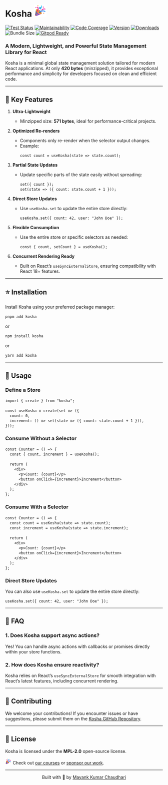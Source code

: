 # Kosha <img src="https://raw.githubusercontent.com/mayank1513/mayank1513/main/popper.png" style="height: 40px"/>

[![Test Status](https://github.com/react18-tools/kosha/actions/workflows/test.yml/badge.svg)](https://github.com/react18-tools/kosha/actions/workflows/test.yml) [![Maintainability](https://api.codeclimate.com/v1/badges/55202c8c7bee2d7a95bd/maintainability)](https://codeclimate.com/github/react18-tools/kosha/maintainability) [![Code Coverage](https://codecov.io/gh/react18-tools/kosha/graph/badge.svg)](https://codecov.io/gh/react18-tools/kosha) [![Version](https://img.shields.io/npm/v/kosha.svg?colorB=green)](https://www.npmjs.com/package/kosha) [![Downloads](https://img.jsdelivr.com/img.shields.io/npm/d18m/kosha.svg)](https://www.npmjs.com/package/kosha) ![Bundle Size](https://img.shields.io/bundlephobia/minzip/kosha) [![Gitpod Ready](https://img.shields.io/badge/Gitpod-ready--to--code-blue?logo=gitpod)](https://gitpod.io/from-referrer/)

### **A Modern, Lightweight, and Powerful State Management Library for React**

Kosha is a minimal global state management solution tailored for modern React applications. At only **420 bytes** (minzipped), it provides exceptional performance and simplicity for developers focused on clean and efficient code.

---

## 🚀 Key Features

1. **Ultra-Lightweight**

   - Minzipped size: **571 bytes**, ideal for performance-critical projects.

2. **Optimized Re-renders**

   - Components only re-render when the selector output changes.
   - Example:
     ```tsx
     const count = useKosha(state => state.count);
     ```

3. **Partial State Updates**

   - Update specific parts of the state easily without spreading:
     ```tsx
     set({ count });
     set(state => ({ count: state.count + 1 }));
     ```

4. **Direct Store Updates**

   - Use `useKosha.set` to update the entire store directly:
     ```tsx
     useKosha.set({ count: 42, user: "John Doe" });
     ```

5. **Flexible Consumption**

   - Use the entire store or specific selectors as needed:
     ```tsx
     const { count, setCount } = useKosha();
     ```

6. **Concurrent Rendering Ready**
   - Built on React’s `useSyncExternalStore`, ensuring compatibility with React 18+ features.

---

## ⭐ Installation

Install Kosha using your preferred package manager:

```bash
pnpm add kosha
```

or

```bash
npm install kosha
```

or

```bash
yarn add kosha
```

---

## 📖 Usage

### Define a Store

```tsx
import { create } from "kosha";

const useKosha = create(set => ({
  count: 0,
  increment: () => set(state => ({ count: state.count + 1 })),
}));
```

### Consume Without a Selector

```tsx
const Counter = () => {
  const { count, increment } = useKosha();

  return (
    <div>
      <p>Count: {count}</p>
      <button onClick={increment}>Increment</button>
    </div>
  );
};
```

### Consume With a Selector

```tsx
const Counter = () => {
  const count = useKosha(state => state.count);
  const increment = useKosha(state => state.increment);

  return (
    <div>
      <p>Count: {count}</p>
      <button onClick={increment}>Increment</button>
    </div>
  );
};
```

### Direct Store Updates

You can also use `useKosha.set` to update the entire store directly:

```tsx
useKosha.set({ count: 42, user: "John Doe" });
```

---

## 📌 FAQ

### 1. Does Kosha support async actions?

Yes! You can handle async actions with callbacks or promises directly within your store functions.

### 2. How does Kosha ensure reactivity?

Kosha relies on React’s `useSyncExternalStore` for smooth integration with React’s latest features, including concurrent rendering.

---

## 🤝 Contributing

We welcome your contributions! If you encounter issues or have suggestions, please submit them on the [Kosha GitHub Repository](https://github.com/react18-tools/kosha).

---

## 📜 License

Kosha is licensed under the **MPL-2.0** open-source license.

<img src="https://raw.githubusercontent.com/mayank1513/mayank1513/main/popper.png" style="height: 20px"/> Check out [our courses](https://mayank-chaudhari.vercel.app/courses) or [sponsor our work](https://github.com/sponsors/mayank1513).

---

<p align="center" style="text-align:center">Built with 💖 by <a href="https://mayank-chaudhari.vercel.app" target="_blank">Mayank Kumar Chaudhari</a></p>
